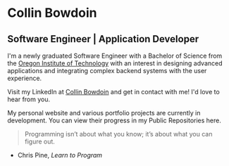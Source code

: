 # Collin Bowdoin
## Software Engineer | Application Developer
I'm a newly graduated Software Engineer with a Bachelor of Science from the [Oregon Institute of Technology](https://www.oit.edu/) with an interest in designing advanced applications and integrating complex backend systems with the user experience.

Visit my LinkedIn at [Collin Bowdoin](https://www.linkedin.com/in/collin-bowdoin/) and get in contact with me! I'd love to hear from you.

My personal website and various portfolio projects are currently in development. You can view their progress in my Public Repositories here.

>Programming isn’t about what you know; it’s about what you can figure out.
- Chris Pine, *Learn to Program*

<!--
**IntricEight/IntricEight** is a ✨ _special_ ✨ repository because its `README.md` (this file) appears on your GitHub profile.

Here are some ideas to get you started:

- 🔭 I’m currently working on ...
- 🌱 I’m currently learning ...
- 👯 I’m looking to collaborate on ...
- 🤔 I’m looking for help with ...
- 💬 Ask me about ...
- 📫 How to reach me: ...
- 😄 Pronouns: ...
- ⚡ Fun fact: ...

Link to GitHub's Documentation features: https://docs.github.com/en/get-started/writing-on-github/getting-started-with-writing-and-formatting-on-github/basic-writing-and-formatting-syntax
-->
